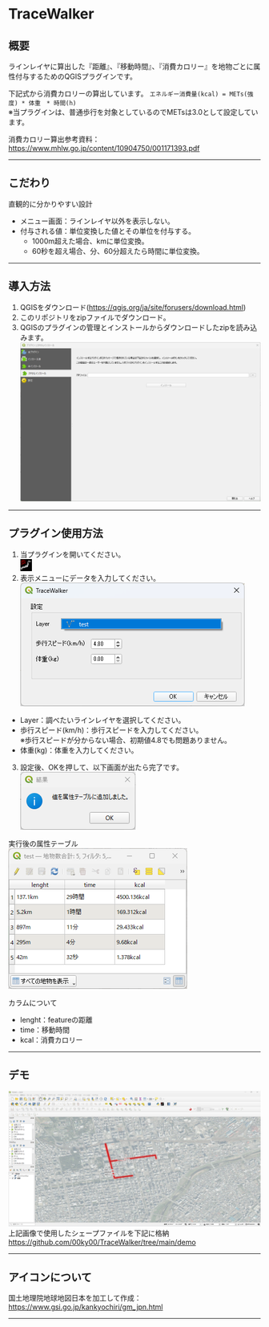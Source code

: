 # TraceWalker

## 概要
ラインレイヤに算出した『距離』、『移動時間』、『消費カロリー』を地物ごとに属性付与するためのQGISプラグインです。  
  
下記式から消費カロリーの算出しています。 
`エネルギー消費量(kcal) = METs(強度) * 体重　* 時間(h) `   
※当プラグインは、普通歩行を対象としているのでMETsは3.0として設定しています。
  
消費カロリー算出参考資料：https://www.mhlw.go.jp/content/10904750/001171393.pdf

---
## こだわり
直観的に分かりやすい設計
- メニュー画面：ラインレイヤ以外を表示しない。
- 付与される値：単位変換した値とその単位を付与する。
  - 1000m超えた場合、kmに単位変換。
  - 60秒を超え場合、分、60分超えたら時間に単位変換。

---
## 導入方法
1. QGISをダウンロード(https://qgis.org/ja/site/forusers/download.html)
2. このリポジトリをzipファイルでダウンロード。
3. QGISのプラグインの管理とインストールからダウンロードしたzipを読み込みます。
![./docs/画面4](https://github.com/00ky00/TraceWalker/blob/main/docs/%E7%94%BB%E9%9D%A24.png) 

---
## プラグイン使用方法
1. 当プラグインを開いてください。  
![./icon.png](https://github.com/00ky00/TraceWalker/blob/main/icon.png)
2. 表示メニューにデータを入力してください。  
![./docs/画面1](https://github.com/00ky00/TraceWalker/blob/main/docs/%E7%94%BB%E5%83%8F1.png)  
- Layer：調べたいラインレイヤを選択してください。  
- 歩行スピード(km/h)：歩行スピードを入力してください。  
  ※歩行スピードが分からない場合、初期値4.8でも問題ありません。
- 体重(kg)：体重を入力してください。

  
3. 設定後、OKを押して、以下画面が出たら完了です。  
![./docs/画面2](https://github.com/00ky00/TraceWalker/blob/main/docs/%E7%94%BB%E9%9D%A22.png)  
  
実行後の属性テーブル  
![./docs/画面3](https://github.com/00ky00/TraceWalker/blob/main/docs/%E7%94%BB%E9%9D%A23.png)  

カラムについて
- lenght：featureの距離
- time：移動時間
- kcal：消費カロリー
  
---  
## デモ
![./demo/demo](https://github.com/00ky00/TraceWalker/blob/main/demo/demo.png)  
上記画像で使用したシェープファイルを下記に格納  
https://github.com/00ky00/TraceWalker/tree/main/demo

---  

## アイコンについて
国土地理院地球地図日本を加工して作成：https://www.gsi.go.jp/kankyochiri/gm_jpn.html

---  
